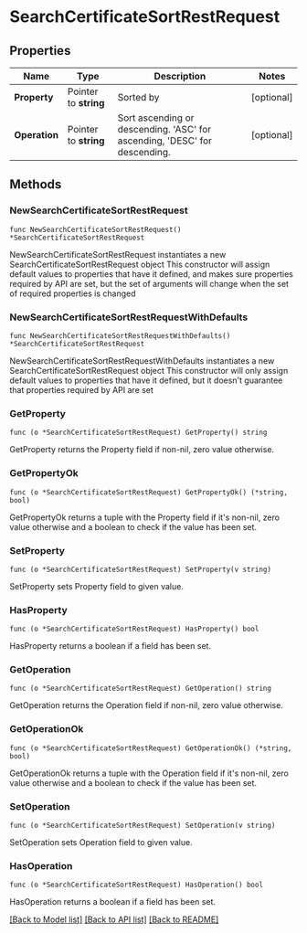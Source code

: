 # SearchCertificateSortRestRequest

## Properties

Name | Type | Description | Notes
------------ | ------------- | ------------- | -------------
**Property** | Pointer to **string** | Sorted by | [optional] 
**Operation** | Pointer to **string** | Sort ascending or descending. &#39;ASC&#39; for ascending, &#39;DESC&#39; for descending. | [optional] 

## Methods

### NewSearchCertificateSortRestRequest

`func NewSearchCertificateSortRestRequest() *SearchCertificateSortRestRequest`

NewSearchCertificateSortRestRequest instantiates a new SearchCertificateSortRestRequest object
This constructor will assign default values to properties that have it defined,
and makes sure properties required by API are set, but the set of arguments
will change when the set of required properties is changed

### NewSearchCertificateSortRestRequestWithDefaults

`func NewSearchCertificateSortRestRequestWithDefaults() *SearchCertificateSortRestRequest`

NewSearchCertificateSortRestRequestWithDefaults instantiates a new SearchCertificateSortRestRequest object
This constructor will only assign default values to properties that have it defined,
but it doesn't guarantee that properties required by API are set

### GetProperty

`func (o *SearchCertificateSortRestRequest) GetProperty() string`

GetProperty returns the Property field if non-nil, zero value otherwise.

### GetPropertyOk

`func (o *SearchCertificateSortRestRequest) GetPropertyOk() (*string, bool)`

GetPropertyOk returns a tuple with the Property field if it's non-nil, zero value otherwise
and a boolean to check if the value has been set.

### SetProperty

`func (o *SearchCertificateSortRestRequest) SetProperty(v string)`

SetProperty sets Property field to given value.

### HasProperty

`func (o *SearchCertificateSortRestRequest) HasProperty() bool`

HasProperty returns a boolean if a field has been set.

### GetOperation

`func (o *SearchCertificateSortRestRequest) GetOperation() string`

GetOperation returns the Operation field if non-nil, zero value otherwise.

### GetOperationOk

`func (o *SearchCertificateSortRestRequest) GetOperationOk() (*string, bool)`

GetOperationOk returns a tuple with the Operation field if it's non-nil, zero value otherwise
and a boolean to check if the value has been set.

### SetOperation

`func (o *SearchCertificateSortRestRequest) SetOperation(v string)`

SetOperation sets Operation field to given value.

### HasOperation

`func (o *SearchCertificateSortRestRequest) HasOperation() bool`

HasOperation returns a boolean if a field has been set.


[[Back to Model list]](../README.md#documentation-for-models) [[Back to API list]](../README.md#documentation-for-api-endpoints) [[Back to README]](../README.md)


